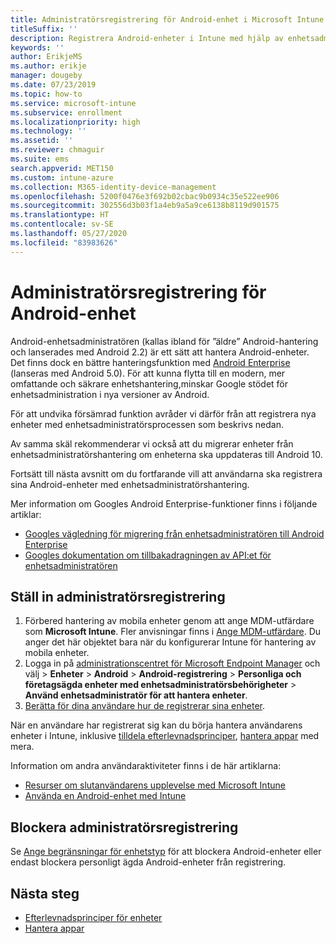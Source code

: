 ```yaml
---
title: Administratörsregistrering för Android-enhet i Microsoft Intune
titleSuffix: ''
description: Registrera Android-enheter i Intune med hjälp av enhetsadministratörsregistrering.
keywords: ''
author: ErikjeMS
ms.author: erikje
manager: dougeby
ms.date: 07/23/2019
ms.topic: how-to
ms.service: microsoft-intune
ms.subservice: enrollment
ms.localizationpriority: high
ms.technology: ''
ms.assetid: ''
ms.reviewer: chmaguir
ms.suite: ems
search.appverid: MET150
ms.custom: intune-azure
ms.collection: M365-identity-device-management
ms.openlocfilehash: 5200f0476e3f692b02cbac9b0934c35e522ee906
ms.sourcegitcommit: 302556d3b03f1a4eb9a5a9ce6138b8119d901575
ms.translationtype: HT
ms.contentlocale: sv-SE
ms.lasthandoff: 05/27/2020
ms.locfileid: "83983626"
---
```

# <a name="android-device-administrator-enrollment"></a>Administratörsregistrering för Android-enhet

Android-enhetsadministratören (kallas ibland för ”äldre” Android-hantering och lanserades med Android 2.2) är ett sätt att hantera Android-enheter. Det finns dock en bättre hanteringsfunktion med [Android Enterprise](https://www.android.com/enterprise/management/) (lanseras med Android 5.0). För att kunna flytta till en modern, mer omfattande och säkrare enhetshantering,minskar Google stödet för enhetsadministration i nya versioner av Android.

För att undvika försämrad funktion avråder vi därför från att registrera nya enheter med enhetsadministratörsprocessen som beskrivs nedan.

Av samma skäl rekommenderar vi också att du migrerar enheter från enhetsadministratörshantering om enheterna ska uppdateras till Android 10. 

Fortsätt till nästa avsnitt om du fortfarande vill att användarna ska registrera sina Android-enheter med enhetsadministratörshantering.  

Mer information om Googles Android Enterprise-funktioner finns i följande artiklar:
- [Googles vägledning för migrering från enhetsadministratören till Android Enterprise](http://static.googleusercontent.com/media/android.com/en/enterprise/static/2016/pdfs/enterprise/Android-Enterprise-Migration-Bluebook_2019.pdf)
- [Googles dokumentation om tillbakadragningen av API:et för enhetsadministratören](https://developers.google.com/android/work/device-admin-deprecation)

## <a name="set-up-device-administrator-enrollment"></a>Ställ in administratörsregistrering

1. Förbered hantering av mobila enheter genom att ange MDM-utfärdare som **Microsoft Intune**. Fler anvisningar finns i [Ange MDM-utfärdare](../fundamentals/mdm-authority-set.md). Du anger det här objektet bara när du konfigurerar Intune för hantering av mobila enheter.
2. Logga in på [administrationscentret för Microsoft Endpoint Manager](https://go.microsoft.com/fwlink/?linkid=2109431) och välj > **Enheter** > **Android** > **Android-registrering** > **Personliga och företagsägda enheter med enhetsadministratörsbehörigheter** > **Använd enhetsadministratör för att hantera enheter**.
3. [Berätta för dina användare hur de registrerar sina enheter](../user-help/enroll-device-android-company-portal.md).  

När en användare har registrerat sig kan du börja hantera användarens enheter i Intune, inklusive [tilldela efterlevnadsprinciper](../protect/compliance-policy-create-android.md), [hantera appar](../apps/app-management.md) med mera.

Information om andra användaraktiviteter finns i de här artiklarna:
- [Resurser om slutanvändarens upplevelse med Microsoft Intune](../fundamentals/end-user-educate.md)
- [Använda en Android-enhet med Intune](https://docs.microsoft.com/mem/intune/user-help/why-enroll-android-device)


## <a name="block-device-administrator-enrollment"></a>Blockera administratörsregistrering
Se [Ange begränsningar för enhetstyp](enrollment-restrictions-set.md) för att blockera Android-enheter eller endast blockera personligt ägda Android-enheter från registrering.


## <a name="next-steps"></a>Nästa steg
- [Efterlevnadsprinciper för enheter](../protect/compliance-policy-create-android.md)
- [Hantera appar](../apps/app-management.md)
